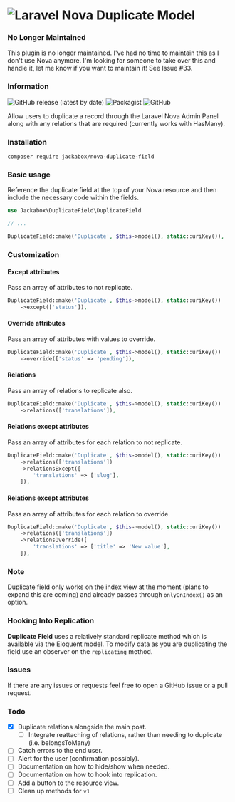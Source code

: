 # ![Laravel Nova Duplicate Model](https://github.com/jackabox/nova-duplicate-field/raw/master/title.png)

### No Longer Maintained

This plugin is no longer maintained. I've had no time to maintain this as I don't use Nova anymore. I'm looking for someone to take over this and handle it, let me know if you want to maintain it! See Issue #33.

### Information

![GitHub release (latest by date)](https://img.shields.io/github/v/release/jackabox/nova-duplicate-field?style=flat-square)
![Packagist](https://img.shields.io/packagist/dt/jackabox/nova-duplicate-field?style=flat-square)
![GitHub](https://img.shields.io/github/license/jackabox/nova-duplicate-field?style=flat-square)

Allow users to duplicate a record through the Laravel Nova Admin Panel along with any relations that are required (currently works with HasMany).

### Installation

```
composer require jackabox/nova-duplicate-field
```

### Basic usage
Reference the duplicate field at the top of your Nova resource and then include the necessary code within the fields.

```php
use Jackabox\DuplicateField\DuplicateField

// ...

DuplicateField::make('Duplicate', $this->model(), static::uriKey()),
```

### Customization

#### Except attributes
Pass an array of attributes to not replicate.

```php
DuplicateField::make('Duplicate', $this->model(), static::uriKey())
    ->except(['status']),
```

#### Override attributes
Pass an array of attributes with values to override.

```php
DuplicateField::make('Duplicate', $this->model(), static::uriKey())
    ->override(['status' => 'pending']),
```

#### Relations
Pass an array of relations to replicate also.

```php
DuplicateField::make('Duplicate', $this->model(), static::uriKey())
    ->relations(['translations']),
```

#### Relations except attributes
Pass an array of attributes for each relation to not replicate.

```php
DuplicateField::make('Duplicate', $this->model(), static::uriKey())
    ->relations(['translations'])
    ->relationsExcept([
        'translations' => ['slug'],
    ]),
```

#### Relations except attributes
Pass an array of attributes for each relation to override.

```php
DuplicateField::make('Duplicate', $this->model(), static::uriKey())
    ->relations(['translations'])
    ->relationsOverride([
        'translations' => ['title' => 'New value'],
    ]),
```

### Note
Duplicate field only works on the index view at the moment (plans to expand this are coming) and already passes through `onlyOnIndex()` as an option.

### Hooking Into Replication

**Duplicate Field** uses a relatively standard replicate method which is available via the Eloquent model. To modify data as you are duplicating the field use an observer on the `replicating` method.

### Issues

If there are any issues or requests feel free to open a GitHub issue or a pull request.

### Todo

- [x] Duplicate relations alongside the main post.
    - [ ] Integrate reattaching of relations, rather than needing to duplicate (i.e. belongsToMany)
- [ ] Catch errors to the end user.
- [ ] Alert for the user (confirmation possibly).
- [ ] Documentation on how to hide/show when needed.
- [ ] Documentation on how to hook into replication.
- [ ] Add a button to the resource view.
- [ ] Clean up methods for `v1`
